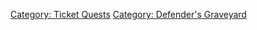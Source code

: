 [Category: Ticket Quests](Category:_Ticket_Quests "wikilink") [Category:
Defender's Graveyard](Category:_Defender's_Graveyard "wikilink")
